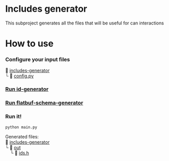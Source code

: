 # Includes generator
This subproject generates all the files that will be useful for can interactions
# How to use
### Configure your input files
:open_file_folder: [includes-generator](includes-generator)\
 └ :page_with_curl: [config.py](config.py)
 
### [Run id-generator](../id-generator/README.md#how-to-use)
### [Run flatbuf-schema-generator](../flatbuf-schema-generator/README.md#how-to-use)
### Run it!


```console
python main.py
```
Generated files:\
:open_file_folder: [includes-generator](includes-generator)\
 └ :open_file_folder: [out](out)\
&nbsp;&nbsp;&nbsp;&nbsp;└ :page_with_curl: [ids.h](out/ids.h)
  
